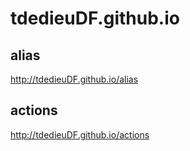 # tdedieuDF.github.io

## alias

http://tdedieuDF.github.io/alias

## actions

http://tdedieuDF.github.io/actions
